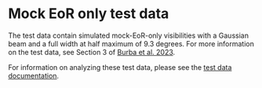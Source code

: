 # Mock EoR only test data

The test data contain simulated mock-EoR-only visibilities with a Gaussian beam and a full width at half maximum of 9.3 degrees.  For more information on the test data, see Section 3 of [Burba et al. 2023](https://ui.adsabs.harvard.edu/abs/2023MNRAS.520.4443B/abstract).

For information on analyzing these test data, please see the [test data documentation](https://bayeseor.readthedocs.io/en/latest/usage.html#test-dataset).
